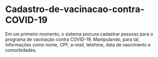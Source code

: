 # Cadastro-de-vacinacao-contra-COVID-19

Em um primeiro momento, o sistema procura cadastrar pessoas para o programa de vacinação contra COVID-19. Manipulando, para tal, informações como nome, CPF, e-mail, telefone, data de nascimento e comorbidades.
